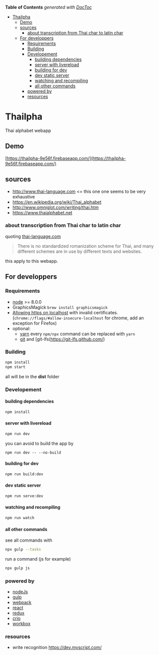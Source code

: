 <!-- START doctoc generated TOC please keep comment here to allow auto update -->
<!-- DON'T EDIT THIS SECTION, INSTEAD RE-RUN doctoc TO UPDATE -->
**Table of Contents**  *generated with [DocToc](https://github.com/thlorenz/doctoc)*

- [Thailpha](#thailpha)
  - [Demo](#demo)
  - [sources](#sources)
    - [about transcription from Thai char to latin char](#about-transcription-from-thai-char-to-latin-char)
  - [For developpers](#for-developpers)
    - [Requirements](#requirements)
    - [Building](#building)
    - [Developement](#developement)
      - [building dependencies](#building-dependencies)
      - [server with livereload](#server-with-livereload)
      - [building for dev](#building-for-dev)
      - [dev static server](#dev-static-server)
      - [watching and recompiling](#watching-and-recompiling)
      - [all other commands](#all-other-commands)
    - [powered by](#powered-by)
    - [resources](#resources)

<!-- END doctoc generated TOC please keep comment here to allow auto update -->

# Thailpha

Thai alphabet webapp

## Demo

[https://thailpha-9e56f.firebaseapp.com/](https://thailpha-9e56f.firebaseapp.com/)

## sources

- http://www.thai-language.com <= this one one seems to be very exhaustive
- https://en.wikipedia.org/wiki/Thai_alphabet
- http://www.omniglot.com/writing/thai.htm
- https://www.thaialphabet.net

### about transcription from Thai char to latin char

quoting [thai-language.com](http://www.thai-language.com/ref/phonemic-transcription)

> There is no standardized romanization scheme for Thai, and many different schemes are in use by different texts and websites.

this apply to this webapp.

## For developpers 

### Requirements

- [node](http://nodejs.org/download/) >= 8.0.0
- GraphicsMagick `brew install graphicsmagick`
- [Allowing https on localhost](https://improveandrepeat.com/2016/09/allowing-self-signed-certificates-on-localhost-with-chrome-and-firefox/) with invalid certificates. (`chrome://flags/#allow-insecure-localhost` for chrome, add an exception for Firefox)
- optional: 
  - [yarn](https://yarnpkg.com/en/) every `npm/npx` command can be replaced with `yarn`
  - [git](https://git-scm.com/) and [git-lfs(https://git-lfs.github.com/)

### Building

```sh
npm install
npm start
```

all will be in the **dist** folder

### Developement

#### building dependencies

```sh
npm install
```

#### server with livereload


```sh
npm run dev
```

you can avoid to build the app by

```
npm run dev -- --no-build
```

#### building for dev

```sh
npm run build:dev
```

#### dev static server

```sh
npm run serve:dev
```

#### watching and recompiling

```sh
npm run watch
```

#### all other commands

see all commands with 

```sh
npx gulp --tasks
```

run a command (js for example)

```sh
npx gulp js
```

### powered by

- [nodeJs](https://nodejs.org/en/)
- [gulp](https://gulpjs.com/)
- [webpack](https://webpack.js.org/)
- [react](https://reactjs.org/)
- [redux](https://redux.js.org/)
- [crio](https://github.com/planttheidea/crio)
- [workbox](https://developers.google.com/web/tools/workbox/)

### resources

- write recognition https://dev.myscript.com/
